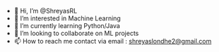 - 👋 Hi, I’m @ShreyasRL
- 👀 I’m interested in Machine Learning
- 🌱 I’m currently learning Python/Java
- 💞️ I’m looking to collaborate on ML projects
- 📫 How to reach me contact via email : shreyaslondhe2@gmail.com

<!---
ShreyasRL/ShreyasRL is a ✨ special ✨ repository because its `README.md` (this file) appears on your GitHub profile.
You can click the Preview link to take a look at your changes.
--->
